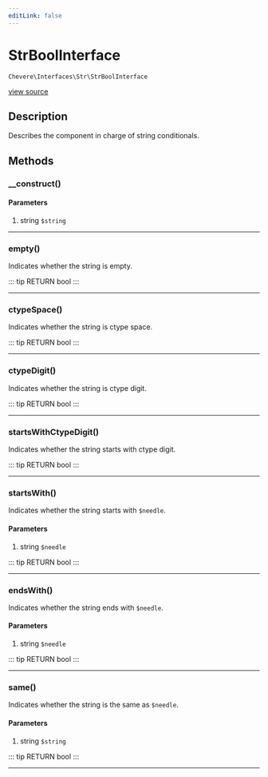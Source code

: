 ```yaml
---
editLink: false
---
```


# StrBoolInterface

`Chevere\Interfaces\Str\StrBoolInterface`

[view source](https://github.com/chevere/chevere/blob/master/src/Chevere/Interfaces/Str/StrBoolInterface.php)

## Description

Describes the component in charge of string conditionals.

## Methods

### __construct()

#### Parameters

1. string `$string`

---

### empty()

Indicates whether the string is empty.

::: tip RETURN
bool
:::

---

### ctypeSpace()

Indicates whether the string is ctype space.

::: tip RETURN
bool
:::

---

### ctypeDigit()

Indicates whether the string is ctype digit.

::: tip RETURN
bool
:::

---

### startsWithCtypeDigit()

Indicates whether the string starts with ctype digit.

::: tip RETURN
bool
:::

---

### startsWith()

Indicates whether the string starts with `$needle`.

#### Parameters

1. string `$needle`

::: tip RETURN
bool
:::

---

### endsWith()

Indicates whether the string ends with `$needle`.

#### Parameters

1. string `$needle`

::: tip RETURN
bool
:::

---

### same()

Indicates whether the string is the same as `$needle`.

#### Parameters

1. string `$string`

::: tip RETURN
bool
:::

---
